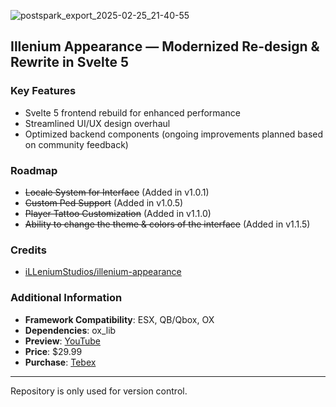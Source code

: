 ![postspark_export_2025-02-25_21-40-55](https://github.com/user-attachments/assets/61286983-4ee7-4363-9926-f8a5f2232b8e)

## Illenium Appearance — Modernized Re-design & Rewrite in Svelte 5

### Key Features  
- Svelte 5 frontend rebuild for enhanced performance  
- Streamlined UI/UX design overhaul  
- Optimized backend components (ongoing improvements planned based on community feedback)

### Roadmap  
- ~~Locale System for Interface~~ (Added in v1.0.1)
- ~~Custom Ped Support~~ (Added in v1.0.5)
- ~~Player Tattoo Customization~~ (Added in v1.1.0)
- ~~Ability to change the theme & colors of the interface~~ (Added in v1.1.5)

### Credits  
- [iLLeniumStudios/illenium-appearance](https://github.com/iLLeniumStudios/illenium-appearance)  

### Additional Information
- **Framework Compatibility**: ESX, QB/Qbox, OX  
- **Dependencies**: ox_lib  
- **Preview**: [YouTube](https://youtu.be/lgqQ3LZVsPs)  
- **Price**: $29.99  
- **Purchase**: [Tebex](https://vipex.tebex.io/package/6706896)  

---

Repository is only used for version control.
